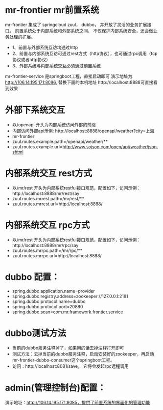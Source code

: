 # mr-frontier mr前置系统

mr-frontier 集成了 springcloud zuul， dubbo， 并开放了灵活的业务扩展接口。 
前置系统处于内部系统和外部系统之间， 不仅保护内部系统安全，还会做业务处理的扩展。
* 1、前置与外部系统互访均通过http
* 2、前置与内部系统互访可通过rest方式（http协议），也可通过rpc调用（tcp协议或者http协议）
* 3、外部系统与内部系统交互必须通过前置系统

mr-frontier-service 是springboot工程，直接启动即可
演示地址为: http://106.14.195.171:8086,  替换下面的本机地址 http://localhost:8888可直接看到效果 

# 外部下系统交互
* 以/openapi 开头为内部系统访问外部的前缀
* 内部访问外部api示例: http://localhost:8888/openapi/weather?city=上海
* mr-frontier
* zuul.routes.example.path=/openapi/weather/**
* zuul.routes.example.url=http://www.sojson.com/open/api/weather/json.shtml

# 内部系统交互 rest方式
* 以/mr/rest 开头为内部系统restful接口规范，配置如下，访问示例： http://localhost:8888/mr/rest/say 
* zuul.routes.mrrest.path=/mr/rest/**
* zuul.routes.mrrest.url=http://localhost:8888/

# 内部系统交互 rpc方式
* 以/mr/rest 开头为内部系统restful接口规范，配置如下，访问示例： http://localhost:8888/mr/rpc/say 
* zuul.routes.mrrpc.path=/mr/rpc/**
* zuul.routes.mrrpc.url=http://localhost:8888/

# dubbo 配置：
* spring.dubbo.application.name=provider
* spring.dubbo.registry.address=zookeeper://127.0.0.1:2181
* spring.dubbo.protocol.name=dubbo
* spring.dubbo.protocol.port=20880
* spring.dubbo.scan=com.mr.framework.frontier.service
# dubbo测试方法
* 当前的dubbo服务注释掉了，如果用的话去掉注释打开即可
* 测试方法：去掉当前的dubbo服务注释，启动安装好的zookeeper，再启动 mr-frontier-dubbo-consumer这个springboot工程。
* 访问：http://localhost:8081/save， 它将会发起rpc远程调用 

# admin(管理控制台)配置：
演示地址：http://106.14.195.171:8085，提供了前置系统的界面化的管理功能
